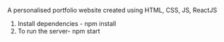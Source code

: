 A personalised portfolio website created using HTML, CSS, JS, ReactJS

1. Install dependencies - npm install
2. To run the server- npm start
